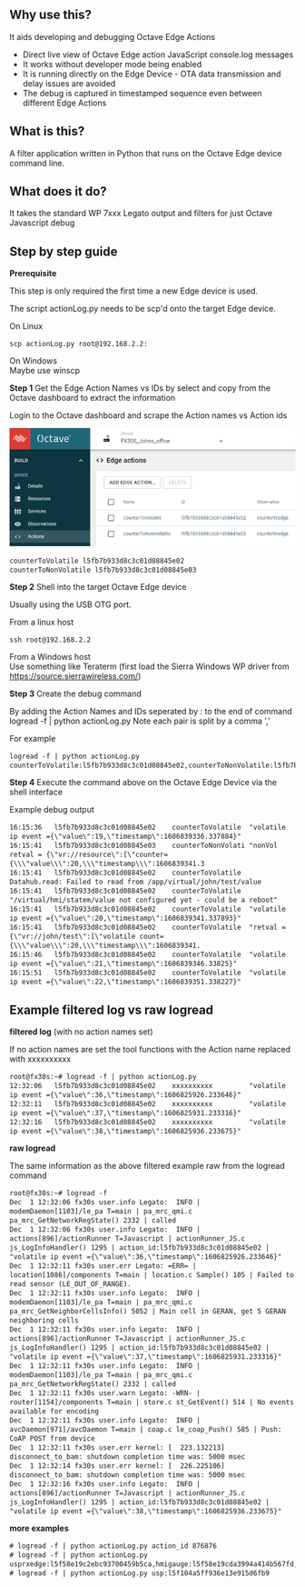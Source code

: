## Why use this?
It aids developing and debugging Octave Edge Actions 

* Direct live view of Octave Edge action JavaScript console.log messages
* It works without developer mode being enabled
* It is running directly on the Edge Device - OTA data transmission and delay issues are avoided
* The debug is captured in timestamped sequence even between different Edge Actions
 

## What is this?
A filter application written in Python that runs on the Octave Edge device command line.

## What does it do?
It takes the standard WP 7xxx Legato output and filters for just Octave Javascript debug 


## Step by step guide
**Prerequisite**  

This step is only required the first time a new Edge device is used.
 
The script actionLog.py needs to be scp'd onto the target Edge device.

On Linux  
```
scp actionLog.py root@192.168.2.2:
```

On Windows  
Maybe use winscp



**Step 1** 
Get the Edge Action Names vs IDs by select and copy from the Octave dashboard to extract the information


Login to the Octave dashboard and scrape the Action names vs Action ids  

![Edge Action](./edgeActionsScrape.png)

```
counterToVolatile l5fb7b933d8c3c01d08845e02
counterToNonVolatile l5fb7b933d8c3c01d08845e03
```

**Step 2**
Shell into the target Octave Edge device

Usually using the USB OTG port.

From a linux host
```
ssh root@192.168.2.2
```

From a Windows host  
Use something like Teraterm (first load the Sierra Windows WP driver from https://source.sierrawireless.com/)
 

**Step 3**
Create the debug command 

By adding the Action Names and IDs seperated by : to the end of command logread -f | python actionLog.py 
Note each pair is split by a  comma ',' 

For example
```
logread -f | python actionLog.py counterToVolatile:l5fb7b933d8c3c01d08845e02,counterToNonVolatile:l5fb7b933d8c3c01d08845e03
```

**Step 4** 
Execute the command above on the Octave Edge Device via the shell interface

Example debug output
```
16:15:36   l5fb7b933d8c3c01d08845e02    counterToVolatile  "volatile ip event ={\"value\":19,\"timestamp\":1606839336.337884}"
16:15:41   l5fb7b933d8c3c01d08845e03    counterToNonVolati "nonVol retval = {\"vr://resource\":[\"counter={\\\"value\\\":20,\\\"timestamp\\\":1606839341.3
16:15:41   l5fb7b933d8c3c01d08845e02    counterToVolatile  Datahub.read: Failed to read from /app/virtual/john/test/value
16:15:41   l5fb7b933d8c3c01d08845e02    counterToVolatile  "/virtual/hmi/statem/value not configured yet - could be a reboot"
16:15:41   l5fb7b933d8c3c01d08845e02    counterToVolatile  "volatile ip event ={\"value\":20,\"timestamp\":1606839341.337893}"
16:15:41   l5fb7b933d8c3c01d08845e02    counterToVolatile  "retval = {\"vr://john/test\":[\"volatile count={\\\"value\\\":20,\\\"timestamp\\\":1606839341.
16:15:46   l5fb7b933d8c3c01d08845e02    counterToVolatile  "volatile ip event ={\"value\":21,\"timestamp\":1606839346.33825}"
16:15:51   l5fb7b933d8c3c01d08845e02    counterToVolatile  "volatile ip event ={\"value\":22,\"timestamp\":1606839351.338227}"
```

## Example filtered log vs raw logread  

**filtered log** (with no action names set)  

If no action names are set the tool functions with the Action name replaced with xxxxxxxxxx  
```
root@fx30s:~# logread -f | python actionLog.py
12:32:06   l5fb7b933d8c3c01d08845e02    xxxxxxxxxx         "volatile ip event ={\"value\":36,\"timestamp\":1606825926.233646}"
12:32:11   l5fb7b933d8c3c01d08845e02    xxxxxxxxxx         "volatile ip event ={\"value\":37,\"timestamp\":1606825931.233316}"
12:32:16   l5fb7b933d8c3c01d08845e02    xxxxxxxxxx         "volatile ip event ={\"value\":38,\"timestamp\":1606825936.233675}"
```

**raw logread**  

The same information as the above filtered example raw from the logread command
```
root@fx30s:~# logread -f
Dec  1 12:32:06 fx30s user.info Legato:  INFO | modemDaemon[1103]/le_pa T=main | pa_mrc_qmi.c pa_mrc_GetNetworkRegState() 2332 | called
Dec  1 12:32:06 fx30s user.info Legato:  INFO | actions[896]/actionRunner T=Javascript | actionRunner_JS.c js_LogInfoHandler() 1295 | action_id:l5fb7b933d8c3c01d08845e02 | "volatile ip event ={\"value\":36,\"timestamp\":1606825926.233646}"
Dec  1 12:32:11 fx30s user.err Legato: =ERR= | location[1086]/components T=main | location.c Sample() 105 | Failed to read sensor (LE_OUT_OF_RANGE).
Dec  1 12:32:11 fx30s user.info Legato:  INFO | modemDaemon[1103]/le_pa T=main | pa_mrc_qmi.c pa_mrc_GetNeighborCellsInfo() 5052 | Main cell in GERAN, get 5 GERAN neighboring cells
Dec  1 12:32:11 fx30s user.info Legato:  INFO | actions[896]/actionRunner T=Javascript | actionRunner_JS.c js_LogInfoHandler() 1295 | action_id:l5fb7b933d8c3c01d08845e02 | "volatile ip event ={\"value\":37,\"timestamp\":1606825931.233316}"
Dec  1 12:32:11 fx30s user.info Legato:  INFO | modemDaemon[1103]/le_pa T=main | pa_mrc_qmi.c pa_mrc_GetNetworkRegState() 2332 | called
Dec  1 12:32:11 fx30s user.warn Legato: -WRN- | router[1154]/components T=main | store.c st_GetEvent() 514 | No events available for encoding
Dec  1 12:32:11 fx30s user.info Legato:  INFO | avcDaemon[971]/avcDaemon T=main | coap.c le_coap_Push() 585 | Push: CoAP POST from device
Dec  1 12:32:11 fx30s user.err kernel: [  223.132213] disconnect_to_bam: shutdown completion time was: 5000 msec
Dec  1 12:32:14 fx30s user.err kernel: [  226.225106] disconnect_to_bam: shutdown completion time was: 5000 msec
Dec  1 12:32:16 fx30s user.info Legato:  INFO | actions[896]/actionRunner T=Javascript | actionRunner_JS.c js_LogInfoHandler() 1295 | action_id:l5fb7b933d8c3c01d08845e02 | "volatile ip event ={\"value\":38,\"timestamp\":1606825936.233675}"
```

**more examples**
```
# logread -f | python actionLog.py action_id 876876
# logread -f | python actionLog.py usprxedge:l5f58e19c2ebc93700459b5ca,hmigauge:l5f58e19cda3994a414b567fd,hmisignalled:l5f58e19c2ebc93700459b5c4
# logread -f | python actionLog.py usp:l5f104a5ff936e13e915d6fb9
```



